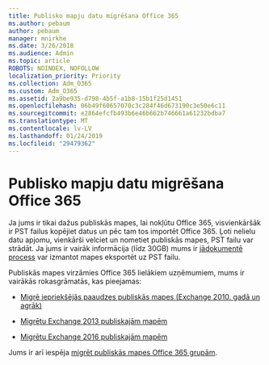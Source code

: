 ```yaml
---
title: Publisko mapju datu migrēšana Office 365
ms.author: pebaum
author: pebaum
manager: mnirkhe
ms.date: 3/26/2018
ms.audience: Admin
ms.topic: article
ROBOTS: NOINDEX, NOFOLLOW
localization_priority: Priority
ms.collection: Adm_O365
ms.custom: Adm_O365
ms.assetid: 2a9be935-d798-4b5f-a1b8-15b1f25d1451
ms.openlocfilehash: 06b49f60657070c3c284f46d673190c3e50e6c11
ms.sourcegitcommit: e2864efcfb493b6e46b662b746661a61232bdba7
ms.translationtype: MT
ms.contentlocale: lv-LV
ms.lasthandoff: 01/24/2019
ms.locfileid: "29479362"
---
```

# <a name="migrate-public-folder-data-to-office-365"></a>Publisko mapju datu migrēšana Office 365

Ja jums ir tikai dažus publiskās mapes, lai nokļūtu Office 365, visvienkāršāk ir PST failus kopējiet datus un pēc tam tos importēt Office 365. Ļoti nelielu datu apjomu, vienkārši velciet un nometiet publiskās mapes, PST failu var strādāt. Ja jums ir vairāk informācija (līdz 30GB) mums ir [jādokumentē process](https://technet.microsoft.com/en-us/library/dn874017%28v=exchg.150%29.aspx#PSTMigrate) var izmantot mapes eksportēt uz PST failu. 
  
Publiskās mapes virzāmies Office 365 lielākiem uzņēmumiem, mums ir vairākās rokasgrāmatās, kas pieejamas:
  
- [Migrē iepriekšējās paaudzes publiskās mapes (Exchange 2010. gadā un agrāk)](https://technet.microsoft.com/en-us/library/dn874017%28v=exchg.150%29.aspx)
    
- [Migrētu Exchange 2013 publiskajām mapēm](https://technet.microsoft.com/en-us/library/mt798260%28v=exchg.150%29.aspx)
    
- [Migrētu Exchange 2016 publiskajām mapēm](https://technet.microsoft.com/en-us/library/mt798260%28v=exchg.160%29.aspx)
    
Jums ir arī iespēja [migrēt publiskās mapes Office 365 grupām](https://technet.microsoft.com/library/mt843872%28v=exchg.150%29.aspx).
  

